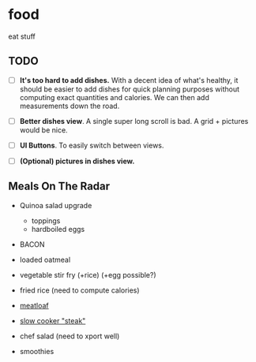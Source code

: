 # food
eat stuff

## TODO

- [ ] **It's too hard to add dishes.** With a decent idea of what's healthy, it
  should be easier to add dishes for quick planning purposes without computing
  exact quantities and calories. We can then add measurements down the road.
  
- [ ] **Better dishes view**. A single super long scroll is bad. A grid + pictures
  would be nice.
  
- [ ] **UI Buttons**. To easily switch between views.

- [ ] **(Optional) pictures in dishes view.**

## Meals On The Radar

- Quinoa salad upgrade
    - toppings
    - hardboiled eggs

- BACON
- loaded oatmeal
- vegetable stir fry (+rice) (+egg possible?)
- fried rice (need to compute calories)
- [meatloaf](https://www.allrecipes.com/recipe/25203/brown-sugar-meatloaf/)
- [slow cooker "steak"](https://www.allrecipes.com/recipe/73124/slow-cooker-salisbury-steak/)
- chef salad (need to xport well)
- smoothies
